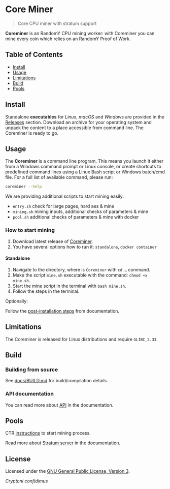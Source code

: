 # Core Miner

> Core CPU miner with stratum support

**Coreminer** is an RandomY CPU mining worker: with Coreminer you can mine every coin which relies on an RandomY Proof of Work.

## Table of Contents

* [Install](#install)
* [Usage](#usage)
* [Limitations](#limitations)
* [Build](#build)
* [Pools](#pools)

## Install

Standalone **executables** for *Linux*, *macOS* and *Windows* are provided in
the [Releases](https://github.com/catchthatrabbit/coreminer/releases) section.
Download an archive for your operating system and unpack the content to a place
accessible from command line. The Coreminer is ready to go.

## Usage

The **Coreminer** is a command line program. This means you launch it either
from a Windows command prompt or Linux console, or create shortcuts to
predefined command lines using a Linux Bash script or Windows batch/cmd file.
For a full list of available command, please run:

```sh
coreminer --help
```

We are providing additional scripts to start mining easily:

- `entry.sh` check for large pages, hard aes & mine
- `mining.sh` mining inputs, additional checks of parameters & mine
- `pool.sh` additional checks of parameters & mine with docker

### How to start mining

1. Download latest release of [Coreminer](https://github.com/catchthatrabbit/coreminer/releases).
1. You have several options how to run it: `standalone`, `docker container`

#### Standalone

1. Navigate to the directory, where is `Coreminer` with `cd …` command.
1. Make the script `mine.sh` executable with the command: `chmod +x mine.sh`.
1. Start the mine script in the terminal with `bash mine.sh`.
1. Follow the steps in the terminal.

Optionally:

Follow the [post-installation steps](docs/AUTOSTART-LINUX.md) from documentation.

## Limitations

The Coreminer is released for Linux distributions and require `GLIBC_2.33`.

## Build

### Building from source

See [docs/BUILD.md](docs/BUILD.md) for build/compilation details.

### API documentation

You can read more about [API](docs/API.md) in the documentation.

## Pools

CTR [instructions](https://catchthatrabbit.com/start-mining) to start mining process.

Read more about [Stratum server](docs/STRATUM.md) in the documentation.

## License

Licensed under the [GNU General Public License, Version 3](LICENSE).

*Cryptoni confidimus*
